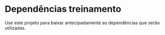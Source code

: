 # Dependências treinamento

Use este projeto para baixar antecipadamente as dependências que serão utilizadas.

